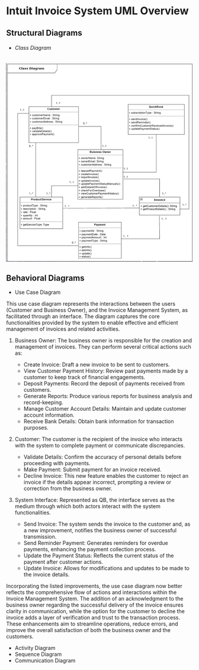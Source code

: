 # Intuit Invoice System UML Overview
## Structural Diagrams
-  ###### Class Diagram
  ![image-link](./images/class_diagram.png)
## Behavioral Diagrams
  - Use Case Diagram
    
  This use case diagram represents the interactions between the users (Customer and Business Owner), and the Invoice Management System, as facilitated through an interface. The diagram captures the core functionalities provided by the system to enable effective and efficient management of invoices and related activities.

1. Business Owner: The business owner is responsible for the creation and management of invoices. They can perform several critical actions such as:
    - Create Invoice: Draft a new invoice to be sent to customers.
    - View Customer Payment History: Review past payments made by a customer to keep track of financial engagements.
    - Deposit Payments: Record the deposit of payments received from customers.
    - Generate Reports: Produce various reports for business analysis and record-keeping.
    - Manage Customer Account Details: Maintain and update customer account information.
    - Receive Bank Details: Obtain bank information for transaction purposes.

2. Customer: The customer is the recipient of the invoice who interacts with the system to complete payment or communicate discrepancies.
    - Validate Details: Confirm the accuracy of personal details before proceeding with payments.
    - Make Payment: Submit payment for an invoice received.
    - Decline Invoice: This new feature enables the customer to reject an invoice if the details appear incorrect, prompting a review or correction from the business owner.

3. System Interface: Represented as QB, the interface serves as the medium through which both actors interact with the system functionalities.
    - Send Invoice: The system sends the invoice to the customer and, as a new improvement, notifies the business owner of successful transmission.
    - Send Reminder Payment: Generates reminders for overdue payments, enhancing the payment collection process.
    - Update the Payment Status: Reflects the current status of the payment after customer actions.
    - Update Invoice: Allows for modifications and updates to be made to the invoice details.

Incorporating the listed improvements, the use case diagram now better reflects the comprehensive flow of actions and interactions within the Invoice Management System. The addition of an acknowledgment to the business owner regarding the successful delivery of the invoice ensures clarity in communication, while the option for the customer to decline the invoice adds a layer of verification and trust to the transaction process. These enhancements aim to streamline operations, reduce errors, and improve the overall satisfaction of both the business owner and the customers.
  - Activity Diagram
  - Sequence Diagram
  - Communication Diagram

